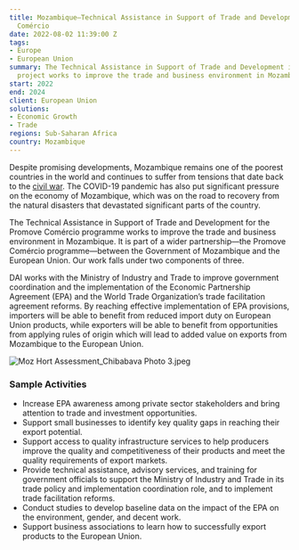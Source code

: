```yaml
---
title: Mozambique—Technical Assistance in Support of Trade and Development for Promove
  Comércio
date: 2022-08-02 11:39:00 Z
tags:
- Europe
- European Union
summary: The Technical Assistance in Support of Trade and Development in Promove Comércio
  project works to improve the trade and business environment in Mozambique.
start: 2022
end: 2024
client: European Union
solutions:
- Economic Growth
- Trade
regions: Sub-Saharan Africa
country: Mozambique
---
```


Despite promising developments, Mozambique remains one of the poorest countries in the world and continues to suffer from tensions that date back to the [civil war](https://en.wikipedia.org/wiki/Mozambican_Civil_War). The COVID-19 pandemic has also put significant pressure on the economy of Mozambique, which was on the road to recovery from the natural disasters that devastated significant parts of the country. 

The Technical Assistance in Support of Trade and Development for the Promove Comércio programme works to improve the trade and business environment in Mozambique. It is part of a wider partnership—the Promove Comércio programme—between the Government of Mozambique and the European Union. Our work falls under two components of three.  

DAI works with the Ministry of Industry and Trade to improve government coordination and the implementation of the Economic Partnership Agreement (EPA) and the World Trade Organization’s trade facilitation agreement reforms. By reaching effective implementation of EPA provisions, importers will be able to benefit from reduced import duty on European Union products, while exporters will be able to benefit from opportunities from applying rules of origin which will lead to added value on exports from Mozambique to the European Union.

![Moz Hort Assessment_Chibabava Photo 3.jpeg](/uploads/Moz%20Hort%20Assessment_Chibabava%20Photo%203.jpeg)

### Sample Activities

* Increase EPA awareness among private sector stakeholders and bring attention to trade and investment opportunities.
* Support small businesses to identify key quality gaps in reaching their export potential.
* Support access to quality infrastructure services to help producers improve the quality and competitiveness of their products and meet the quality requirements of export markets.
* Provide technical assistance, advisory services, and training for government officials to support the Ministry of Industry and Trade in its trade policy and implementation coordination role, and to implement trade facilitation reforms.
* Conduct studies to develop baseline data on the impact of the EPA on the environment, gender, and decent work.
* Support business associations to learn how to successfully export products to the European Union. 